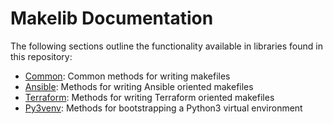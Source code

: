 # Makelib Documentation
The following sections outline the functionality available in libraries found in this repository:

 - [Common](COMMON.md): Common methods for writing makefiles
 - [Ansible](ANSIBLE.md): Methods for writing Ansible oriented makefiles
 - [Terraform](TERRAFORM.md): Methods for writing Terraform oriented makefiles
 - [Py3venv](PY3VENV.md): Methods for bootstrapping a Python3 virtual environment

